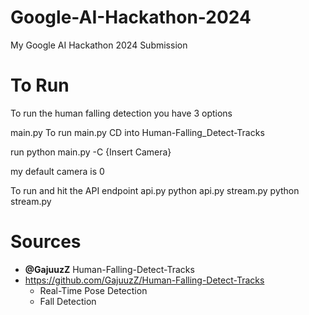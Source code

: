 # Google-AI-Hackathon-2024
My Google AI Hackathon 2024 Submission


# To Run

To run the human falling detection you have 3 options

main.py
To run main.py 
CD into Human-Falling_Detect-Tracks

run
python main.py -C {Insert Camera} 

my default camera is 0


To run and hit the API endpoint
api.py
python api.py
stream.py
python stream.py

# Sources

- **@GajuuzZ**  Human-Falling-Detect-Tracks
 - https://github.com/GajuuzZ/Human-Falling-Detect-Tracks
   - Real-Time Pose Detection
   - Fall Detection